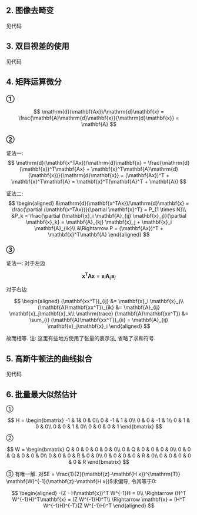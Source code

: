 ## 2. 图像去畸变
见代码
## 3. 双目视差的使用
见代码
## 4. 矩阵运算微分
### ① 
$$
\mathrm{d}(\mathbf{Ax})/\mathrm{d}\mathbf{x} = \frac{\mathbf{A}\mathrm{d}\mathbf{x}}{\mathrm{d}\mathbf{x}} = \mathbf{A}
$$

### ②
证法一:
$$
\mathrm{d}(\mathbf{x^TAx})/\mathrm{d}\mathbf{x} = \frac{\mathrm{d}(\mathbf{x})^T\mathbf{Ax} + \mathbf{x}^T\mathbf{A}\mathrm{d}(\mathbf{x})}{\mathrm{d}\mathbf{x}} = (\mathbf{Ax})^T + \mathbf{x}^T\mathbf{A} = \mathbf{x}^T(\mathbf{A}^T + \mathbf{A})
$$

证法二:
$$
\begin{aligned}
&\mathrm{d}(\mathbf{x^TAx})/\mathrm{d}\mathbf{x} = \frac{\partial (\mathbf{x^TAx})}{\partial \mathbf{x}^T} = P_{1 \times N}\\
&P_k = \frac{\partial (\mathbf{x}_i \mathbf{A}_{ij} \mathbf{x}_j)}{\partial \mathbf{x}_k} = \mathbf{A}_{kj} \mathbf{x}_j + \mathbf{x}_i \mathbf{A}_{ik}\\
&\Rightarrow P = (\mathbf{Ax})^T + \mathbf{x}^T\mathbf{A}
\end{aligned}
$$

### ③
证法一:
对于左边

$$
\mathbf{x^TAx} = \mathbf{x}_i \mathbf{A}_{ij} \mathbf{x}_j
$$

对于右边

$$
\begin{aligned}
(\mathbf{xx^T})_{ij} &= \mathbf{x}_i \mathbf{x}_j\\
(\mathbf{A}\mathbf{xx^T})_{ik} &= \mathbf{A}_{ij} \mathbf{x}_j\mathbf{x}_k\\
\mathrm{trace} (\mathbf{A}\mathbf{xx^T}) &= \sum_{i} (\mathbf{A}\mathbf{xx^T})_{ii} = \mathbf{A}_{ij} \mathbf{x}_j\mathbf{x}_i
\end{aligned}
$$

故而相等.
注: 这里有些地方使用了张量的表示法, 省略了求和符号.

## 5. 高斯牛顿法的曲线拟合
见代码
## 6. 批量最大似然估计
①

$$
H = \begin{bmatrix} -1 & 1& 0 & 0\\
0 & -1 & 1 & 0\\
0 & 0 & -1 & 1\\
0 & 1 & 0 & 0\\
0 & 0 & 1 & 0\\
0 & 0 & 0 & 1
\end{bmatrix}
$$

②

$$
W = \begin{bmatrix}
Q & 0 & 0 & 0 & 0 & 0\\
0 & Q & 0 & 0 & 0 & 0\\
0 & 0 & Q & 0 & 0 & 0\\
0 & 0 & 0 & R & 0 & 0\\
0 & 0 & 0 & 0 & R & 0\\
0 & 0 & 0 & 0 & 0 & R
\end{bmatrix}
$$

③ 有唯一解.
对$E = \frac{1}{2}(\mathbf{z}-\mathbf{H x})^{\mathrm{T}} \mathbf{W}^{-1}(\mathbf{z}-\mathbf{H x})$求偏导, 令其等于0:

$$
\begin{aligned}
-(Z - H\mathbf{x})^T W^{-1}H = 0\\
\Rightarrow (H^T W^{-1}H)^T\mathbf{x} = (Z W^{-1}H)^T\\
\Rightarrow \mathbf{x} = (H^T W^{-1}H)^{-T}(Z W^{-1}H)^T
\end{aligned}
$$